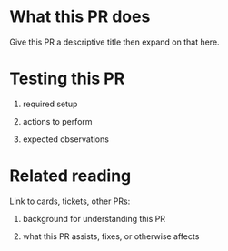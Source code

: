 # What this PR does

Give this PR a descriptive title then expand on that here.


# Testing this PR

1. required setup

2. actions to perform

3. expected observations


# Related reading

Link to cards, tickets, other PRs:

1. background for understanding this PR

2. what this PR assists, fixes, or otherwise affects
